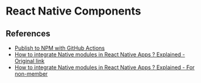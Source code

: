 # React Native Components

## References

- [Publish to NPM with GitHub Actions](https://youtu.be/H3iO8sbvUQg?si=Ofwui8vt10jfVOlw)
- [How to integrate Native modules in React Native Apps ? Explained - Original link](https://medium.com/@gopesh.jangid/how-to-integrate-native-modules-in-react-native-apps-explained-355bab3cab90)
- [How to integrate Native modules in React Native Apps ? Explained - For non-member](./Reference.pdf)
